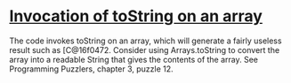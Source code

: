 # [Invocation of toString on an array](https://spotbugs.readthedocs.io/en/latest/bugDescriptions.html#DMI_INVOKING_TOSTRING_ON_ARRAY)

The code invokes toString on an array, which will generate a fairly useless result
such as [C@16f0472\. Consider using Arrays.toString to convert the array into a readable
String that gives the contents of the array. See Programming Puzzlers, chapter 3, puzzle 12.